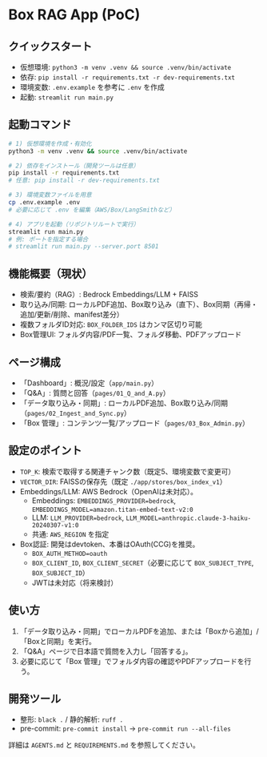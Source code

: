 # Box RAG App (PoC)

## クイックスタート
- 仮想環境: `python3 -m venv .venv && source .venv/bin/activate`
- 依存: `pip install -r requirements.txt -r dev-requirements.txt`
- 環境変数: `.env.example` を参考に `.env` を作成
- 起動: `streamlit run main.py`

## 起動コマンド
```bash
# 1) 仮想環境を作成・有効化
python3 -m venv .venv && source .venv/bin/activate

# 2) 依存をインストール（開発ツールは任意）
pip install -r requirements.txt
# 任意: pip install -r dev-requirements.txt

# 3) 環境変数ファイルを用意
cp .env.example .env
# 必要に応じて .env を編集（AWS/Box/LangSmithなど）

# 4) アプリを起動（リポジトリルートで実行）
streamlit run main.py
# 例: ポートを指定する場合
# streamlit run main.py --server.port 8501
```

## 機能概要（現状）
- 検索/要約（RAG）: Bedrock Embeddings/LLM + FAISS
- 取り込み/同期: ローカルPDF追加、Box取り込み（直下）、Box同期（再帰・追加/更新/削除、manifest差分）
- 複数フォルダID対応: `BOX_FOLDER_IDS` はカンマ区切り可能
- Box管理UI: フォルダ内容/PDF一覧、フォルダ移動、PDFアップロード

## ページ構成
- 「Dashboard」: 概況/設定（`app/main.py`）
- 「Q&A」: 質問と回答（`pages/01_Q_and_A.py`）
- 「データ取り込み・同期」: ローカルPDF追加、Box取り込み/同期（`pages/02_Ingest_and_Sync.py`）
- 「Box 管理」: コンテンツ一覧/アップロード（`pages/03_Box_Admin.py`）

## 設定のポイント
- `TOP_K`: 検索で取得する関連チャンク数（既定5、環境変数で変更可）
- `VECTOR_DIR`: FAISSの保存先（既定 `./app/stores/box_index_v1`）
- Embeddings/LLM: AWS Bedrock（OpenAIは未対応）。
  - Embeddings: `EMBEDDINGS_PROVIDER=bedrock`, `EMBEDDINGS_MODEL=amazon.titan-embed-text-v2:0`
  - LLM: `LLM_PROVIDER=bedrock`, `LLM_MODEL=anthropic.claude-3-haiku-20240307-v1:0`
  - 共通: `AWS_REGION` を指定
- Box認証: 開発はdevtoken、本番はOAuth(CCG)を推奨。
  - `BOX_AUTH_METHOD=oauth`
  - `BOX_CLIENT_ID`, `BOX_CLIENT_SECRET`（必要に応じて `BOX_SUBJECT_TYPE`, `BOX_SUBJECT_ID`）
  - JWTは未対応（将来検討）

## 使い方
1) 「データ取り込み・同期」でローカルPDFを追加、または「Boxから追加」/「Boxと同期」を実行。
2) 「Q&A」ページで日本語で質問を入力し「回答する」。
3) 必要に応じて「Box 管理」でフォルダ内容の確認やPDFアップロードを行う。

## 開発ツール
- 整形: `black .` / 静的解析: `ruff .`
- pre-commit: `pre-commit install` → `pre-commit run --all-files`

詳細は `AGENTS.md` と `REQUIREMENTS.md` を参照してください。
